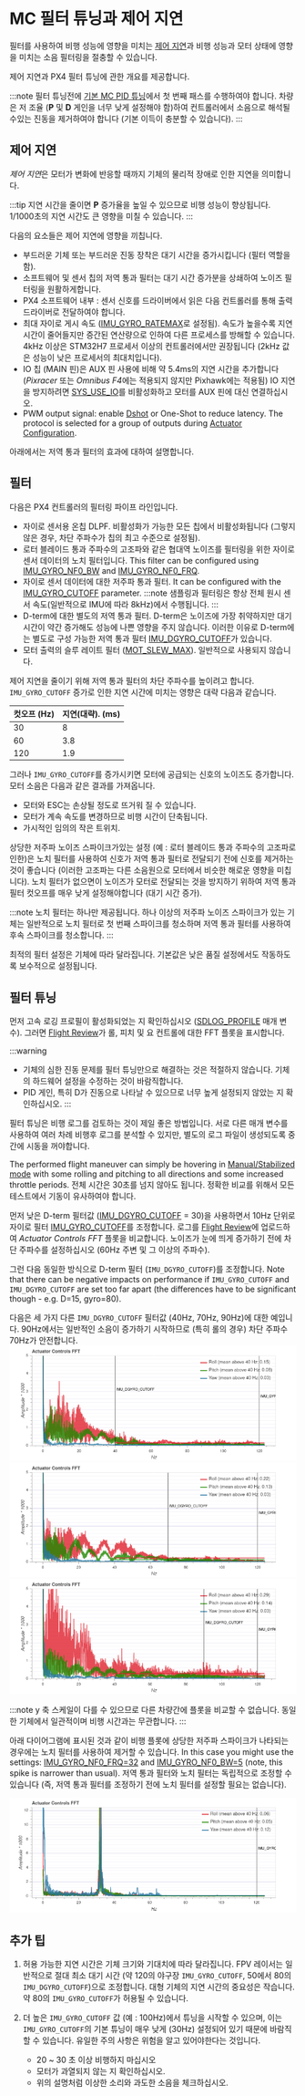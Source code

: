 # MC 필터 튜닝과 제어 지연

필터를 사용하여 비행 성능에 영향을 미치는 [제어 지연](#control-latency)과 비행 성능과 모터 상태에 영향을 미치는 소음 필터링을 절충할 수 있습니다.

제어 지연과 PX4 필터 튜닝에 관한 개요를 제공합니다.

:::note
필터 튜닝전에 [기본 MC PID 튜닝](../config_mc/pid_tuning_guide_multicopter_basic.md)에서 첫 번째 패스를 수행하여야 합니다. 차량은 저 조율 (**P** 및 **D** 게인을 너무 낮게 설정해야 함)하여 컨트롤러에서 소음으로 해석될 수있는 진동을 제거하여야 합니다 (기본 이득이 충분할 수 있습니다).
:::

## 제어 지연

*제어 지연*은 모터가 변화에 반응할 때까지 기체의 물리적 장애로 인한 지연을 의미합니다.

:::tip
지연 시간을 줄이면 **P** 증가율을 높일 수 있으므로 비행 성능이 향상됩니다. 1/1000초의 지연 시간도 큰 영향을 미칠 수 있습니다.
:::

다음의 요소들은 제어 지연에 영향을 끼칩니다.
- 부드러운 기체 또는 부드러운 진동 장착은 대기 시간을 증가시킵니다 (필터 역할을 함).
- 소프트웨어 및 센서 칩의 저역 통과 필터는 대기 시간 증가분을 상쇄하여 노이즈 필터링을 원활하게합니다.
- PX4 소프트웨어 내부 : 센서 신호를 드라이버에서 읽은 다음 컨트롤러를 통해 출력 드라이버로 전달하여야 합니다.
- 최대 자이로 게시 속도 ([IMU_GYRO_RATEMAX](../advanced_config/parameter_reference.md#IMU_GYRO_RATEMAX)로 설정됨). 속도가 높을수록 지연 시간이 줄어들지만 증간된 연산량으로 인하여 다른 프로세스를 방해할 수 있습니다. 4kHz 이상은 STM32H7 프로세서 이상의 컨트롤러에서만 권장됩니다 (2kHz 값은 성능이 낮은 프로세서의 최대치입니다).
- IO 칩 (MAIN 핀)은 AUX 핀 사용에 비해 약 5.4ms의 지연 시간을 추가합니다 (*Pixracer* 또는 *Omnibus F4*에는 적용되지 않지만 Pixhawk에는 적용됨) IO 지연을 방지하려면 [SYS_USE_IO](../advanced_config/parameter_reference.md#SYS_USE_IO)를 비활성화하고 모터를 AUX 핀에 대신 연결하십시오.
- PWM output signal: enable [Dshot](../peripherals/dshot.md) or One-Shot to reduce latency. The protocol is selected for a group of outputs during [Actuator Configuration](../config/actuators.md).

아래에서는 저역 통과 필터의 효과에 대하여 설명합니다.

## 필터

다음은 PX4 컨트롤러의 필터링 파이프 라인입니다.
- 자이로 센서용 온칩 DLPF. 비활성화가 가능한 모든 칩에서 비활성화됩니다 (그렇지 않은 경우, 차단 주파수가 칩의 최고 수준으로 설정됨).
- 로터 블레이드 통과 주파수의 고조파와 같은 협대역 노이즈를 필터링을 위한 자이로 센서 데이터의 노치 필터입니다. This filter can be configured using [IMU_GYRO_NF0_BW](../advanced_config/parameter_reference.md#IMU_GYRO_NF0_BW) and [IMU_GYRO_NF0_FRQ](../advanced_config/parameter_reference.md#IMU_GYRO_NF0_FRQ).
- 자이로 센서 데이터에 대한 저주파 통과 필터. It can be configured with the  [IMU_GYRO_CUTOFF](../advanced_config/parameter_reference.md#IMU_GYRO_CUTOFF) parameter. :::note
샘플링과 필터링은 항상 전체 원시 센서 속도(일반적으로 IMU에 따라 8kHz)에서 수행됩니다.
:::
- D-term에 대한 별도의 저역 통과 필터. D-term은 노이즈에 가장 취약하지만 대기 시간이 약간 증가해도 성능에 나쁜 영향을 주지 않습니다. 이러한 이유로 D-term에는 별도로 구성 가능한 저역 통과 필터 [IMU_DGYRO_CUTOFF](../advanced_config/parameter_reference.md#IMU_DGYRO_CUTOFF)가 있습니다.
- 모터 출력의 슬루 레이트 필터 ([MOT_SLEW_MAX](../advanced_config/parameter_reference.md#MOT_SLEW_MAX)). 일반적으로 사용되지 않습니다.

제어 지연을 줄이기 위해 저역 통과 필터의 차단 주파수를 높이려고 합니다. `IMU_GYRO_CUTOFF` 증가로 인한 지연 시간에 미치는 영향은 대략 다음과 같습니다.

| 컷오프 (Hz) | 지연(대략). (ms) |
| -------- | ------------ |
| 30       | 8            |
| 60       | 3.8          |
| 120      | 1.9          |

그러나 `IMU_GYRO_CUTOFF`를 증가시키면 모터에 공급되는 신호의 노이즈도 증가합니다. 모터 소음은 다음과 같은 결과를 가져옵니다.
- 모터와 ESC는 손상될 정도로 뜨거워 질 수 있습니다.
- 모터가 계속 속도를 변경하므로 비행 시간이 단축됩니다.
- 가시적인 임의의 작은 트위치.

상당한 저주파 노이즈 스파이크가있는 설정 (예 : 로터 블레이드 통과 주파수의 고조파로 인한)은 노치 필터를 사용하여 신호가 저역 통과 필터로 전달되기 전에 신호를 제거하는 것이 좋습니다 (이러한 고조파는 다른 소음원으로 모터에서 비슷한 해로운 영향을 미칩니다). 노치 필터가 없으면이 노이즈가 모터로 전달되는 것을 방지하기 위하여 저역 통과 필터 컷오프를 매우 낮게 설정해야합니다 (대기 시간 증가).

:::note
노치 필터는 하나만 제공됩니다. 하나 이상의 저주파 노이즈 스파이크가 있는 기체는 일반적으로 노치 필터로 첫 번째 스파이크를 청소하며 저역 통과 필터를 사용하여 후속 스파이크를 청소합니다.
:::

최적의 필터 설정은 기체에 따라 달라집니다. 기본값은 낮은 품질 설정에서도 작동하도록 보수적으로 설정됩니다.

## 필터 튜닝

먼저 고속 로깅 프로필이 활성화되었는 지 확인하십시오 ([SDLOG_PROFILE](../advanced_config/parameter_reference.md#SDLOG_PROFILE) 매개 변수). 그러면 [Flight Review](../getting_started/flight_reporting.md)가 롤, 피치 및 요 컨트롤에 대한 FFT 플롯을 표시합니다.

:::warning
- 기체의 심한 진동 문제를 필터 튜닝만으로  해결하는 것은 적절하지 않습니다. 기체의 하드웨어 설정을 수정하는 것이 바람직합니다.
- PID 게인, 특히 D가 진동으로 나타날 수 있으므로 너무 높게 설정되지 않았는 지 확인하십시오.
:::

필터 튜닝은 비행 로그를 검토하는 것이 제일 좋은 방법입니다. 서로 다른 매개 변수를 사용하여 여러 차례 비행후 로그를 분석할 수 있지만, 별도의 로그 파일이 생성되도록 중간에 시동을 꺼야합니다.

The performed flight maneuver can simply be hovering in [Manual/Stabilized mode](../flight_modes_mc/manual_stabilized.md) with some rolling and pitching to all directions and some increased throttle periods. 전체 시간은 30초를 넘지 않아도 됩니다. 정확한 비교를 위해서 모든 테스트에서 기동이 유사하여야 합니다.

먼저 낮은 D-term 필터값 ([IMU_DGYRO_CUTOFF](../advanced_config/parameter_reference.md#IMU_DGYRO_CUTOFF) = 30)을 사용하면서 10Hz 단위로 자이로 필터 [IMU_GYRO_CUTOFF](../advanced_config/parameter_reference.md#IMU_GYRO_CUTOFF)를 조정합니다. 로그를 [Flight Review](https://logs.px4.io)에 업로드하여 *Actuator Controls FFT* 플롯을 비교합니다. 노이즈가 눈에 띄게 증가하기 전에 차단 주파수를 설정하십시오 (60Hz 주변 및 그 이상의 주파수).

그런 다음 동일한 방식으로 D-term 필터 (`IMU_DGYRO_CUTOFF`)를 조정합니다. Note that there can be negative impacts on performance if `IMU_GYRO_CUTOFF` and `IMU_DGYRO_CUTOFF` are set too far apart (the differences have to be significant though - e.g. D=15, gyro=80).

다음은 세 가지 다른 `IMU_DGYRO_CUTOFF` 필터값 (40Hz, 70Hz, 90Hz)에 대한 예입니다. 90Hz에서는 일반적인 소음이 증가하기 시작하므로 (특히 롤의 경우) 차단 주파수 70Hz가 안전합니다. ![IMU_DGYRO_CUTOFF=40](../../assets/config/mc/filter_tuning/actuator_controls_fft_dgyrocutoff_40.png) ![IMU_DGYRO_CUTOFF=70](../../assets/config/mc/filter_tuning/actuator_controls_fft_dgyrocutoff_70.png) ![IMU_DGYRO_CUTOFF=90](../../assets/config/mc/filter_tuning/actuator_controls_fft_dgyrocutoff_90.png)

:::note
y 축 스케일이 다를 수 있으므로 다른 차량간에 플롯을 비교할 수 없습니다.
동일한 기체에서 일관적이며 비행 시간과는 무관합니다.
:::

아래 다이어그램에 표시된 것과 같이 비행 플롯에 상당한 저주파 스파이크가 나타되는 경우에는 노치 필터를 사용하여 제거할 수 있습니다. In this case you might use the settings: [IMU_GYRO_NF0_FRQ=32](../advanced_config/parameter_reference.md#IMU_GYRO_NF0_FRQ) and [IMU_GYRO_NF0_BW=5](../advanced_config/parameter_reference.md#IMU_GYRO_NF0_BW) (note, this spike is narrower than usual). 저역 통과 필터와 노치 필터는 독립적으로 조정할 수 있습니다 (즉, 저역 통과 필터를 조정하기 전에 노치 필터를 설정할 필요는 없습니다).

![IMU_GYRO_NF0_FRQ=32 IMU_GYRO_NF0_BW=5](../../assets/config/mc/filter_tuning/actuator_controls_fft_gyro_notch_32.png)

## 추가 팁

1. 허용 가능한 지연 시간은 기체 크기와 기대치에 따라 달라집니다. FPV 레이서는 일반적으로 절대 최소 대기 시간 (약 120의 야구장 `IMU_GYRO_CUTOFF`, 50에서 80의 `IMU_DGYRO_CUTOFF`)으로 조정합니다. 대형 기체의 지연 시간의 중요성은 작습니다. 약 80의 `IMU_GYRO_CUTOFF`가 허용될 수 있습니다.

1. 더 높은 `IMU_GYRO_CUTOFF` 값 (예 : 100Hz)에서 튜닝을 시작할 수 있으며, 이는 `IMU_GYRO_CUTOFF`의 기본 튜닝이 매우 낮게 (30Hz) 설정되어 있기 때문에 바람직 할 수 있습니다. 유일한 주의 사항은 위험을 알고 있어야한다는 것입니다.
   - 20 ~ 30 초 이상 비행하지 마십시오
   - 모터가 과열되지 않는 지 확인하십시오.
   - 위의 설명처럼 이상한 소리와 과도한 소음을 체크하십시오.
